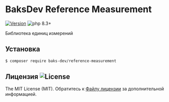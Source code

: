 # BaksDev Reference Measurement

[![Version](https://img.shields.io/badge/version-7.1.6-blue)](https://github.com/baks-dev/reference-measurement/releases)
![php 8.3+](https://img.shields.io/badge/php-min%208.3-red.svg)

Библиотека единиц измерений

## Установка

``` bash
$ composer require baks-dev/reference-measurement
```

## Лицензия ![License](https://img.shields.io/badge/MIT-green)

The MIT License (MIT). Обратитесь к [Файлу лицензии](LICENSE.md) за дополнительной информацией.

